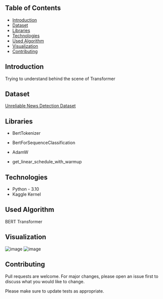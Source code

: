 ## Table of Contents
* [Introduction](#introduction)
* [Dataset](#Dataset)
* [Libraries](#packages)
* [Technologies](#tech)
* [Used Algorithm](#algo)
* [Visualization](#visual)
* [Contributing](#contubution)
## Introduction
Trying to understand behind the scene of Transformer
## Dataset
[Unreliable News Detection Dataset](https://www.kaggle.com/code/farjanakabirsamanta/unreliable-news-detection)
<!-- You don't have to answer all the questions - just the ones relevant to your project. -->
## Libraries
 * BertTokenizer
  
 * BertForSequenceClassification
  
 * AdamW
  
 * get_linear_schedule_with_warmup
  
 
## Technologies
- Python - 3.10
- Kaggle Kernel

## Used Algorithm

BERT Transformer 



## Visualization
![image](https://user-images.githubusercontent.com/113231185/222907611-f8c8c32b-2bf8-472b-9ffa-9bc2f8627a01.png)
![image](https://user-images.githubusercontent.com/113231185/222907684-819db341-5d30-4408-8f1d-ebeb3a1f9c4c.png)


## Contributing

Pull requests are welcome. For major changes, please open an issue first
to discuss what you would like to change.

Please make sure to update tests as appropriate.
